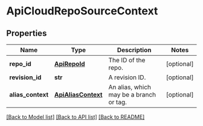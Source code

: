 # ApiCloudRepoSourceContext

## Properties
Name | Type | Description | Notes
------------ | ------------- | ------------- | -------------
**repo_id** | [**ApiRepoId**](ApiRepoId.md) | The ID of the repo. | [optional] 
**revision_id** | **str** | A revision ID. | [optional] 
**alias_context** | [**ApiAliasContext**](ApiAliasContext.md) | An alias, which may be a branch or tag. | [optional] 

[[Back to Model list]](../README.md#documentation-for-models) [[Back to API list]](../README.md#documentation-for-api-endpoints) [[Back to README]](../README.md)


